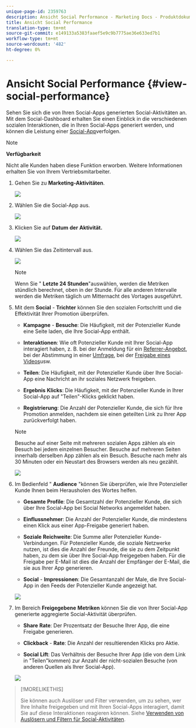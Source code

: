 ```yaml
---
unique-page-id: 2359763
description: Ansicht Social Performance - Marketing Docs - Produktdokumentation
title: Ansicht Social Performance
translation-type: tm+mt
source-git-commit: e149133a5383faaef5e9c9b7775ae36e633ed7b1
workflow-type: tm+mt
source-wordcount: '482'
ht-degree: 0%

---
```



# Ansicht Social Performance {#view-social-performance}

Sehen Sie sich die von Ihren Social-Apps generierten Social-Aktivitäten an. Mit dem Social-Dashboard erhalten Sie einen Einblick in die verschiedenen sozialen Interaktionen, die in Ihren Social-Apps generiert werden, und können die Leistung einer [Social-App](http://docs.marketo.com/display/docs/social)verfolgen.

>[!NOTE]
>
>**Verfügbarkeit**
>
>Nicht alle Kunden haben diese Funktion erworben. Weitere Informationen erhalten Sie von Ihrem Vertriebsmitarbeiter.

1. Gehen Sie zu **Marketing-Aktivitäten**.

   ![](assets/login-marketing-activities.png)

1. Wählen Sie die Social-App aus.

   ![](assets/image2014-9-23-17-3a10-3a13.png)

1. Klicken Sie auf **Datum** **der** **Aktivität.**

   ![](assets/image2014-9-23-17-3a10-3a22.png)

1. Wählen Sie das Zeitintervall aus.

   ![](assets/image2014-9-23-17-3a10-3a35.png)

   >[!NOTE]
   >
   >Wenn Sie &quot; **Letzte 24 Stunden**&quot;auswählen, werden die Metriken stündlich berechnet, oben in der Stunde. Für alle anderen Intervalle werden die Metriken täglich um Mitternacht des Vortages ausgeführt.

1. Mit dem **Social** - **Trichter** können Sie den sozialen Fortschritt und die Effektivität Ihrer Promotion überprüfen.

   * **Kampagne** - **Besuche**: Die Häufigkeit, mit der Potenzieller Kunde eine Seite laden, die Ihre Social-App enthält.

   * **Interaktionen**: Wie oft Potenzieller Kunde mit Ihrer Social-App interagiert haben, z. B. bei der Anmeldung für ein [Referrer-Angebot](../../../../product-docs/demand-generation/social/referral-offers/create-a-referral-offer.md), bei der Abstimmung in einer [Umfrage](../../../../product-docs/demand-generation/social/creating-a-poll/create-a-poll.md), bei der [Freigabe eines Videos](../../../../product-docs/demand-generation/landing-pages/free-form-landing-pages/add-a-video-to-a-free-form-landing-page.md)usw.

   * **Teilen**: Die Häufigkeit, mit der Potenzieller Kunde über Ihre Social-App eine Nachricht an ihr soziales Netzwerk freigeben.
   * **Ergebnis** **Klicks**: Die Häufigkeit, mit der Potenzieller Kunde in Ihrer Social-App auf &quot;Teilen&quot;-Klicks geklickt haben.

   * **Registrierung**: Die Anzahl der Potenzieller Kunde, die sich für Ihre Promotion anmelden, nachdem sie einen geteilten Link zu Ihrer App zurückverfolgt haben.
   >[!NOTE]
   >
   >Besuche auf einer Seite mit mehreren sozialen Apps zählen als ein Besuch bei jedem einzelnen Besucher. Besuche auf mehreren Seiten innerhalb derselben App zählen als ein Besuch. Besuche nach mehr als 30 Minuten oder ein Neustart des Browsers werden als neu gezählt.

   ![](assets/image2014-9-23-17-3a11-3a16.png)

1. Im Bedienfeld &quot; **Audience** &quot;können Sie überprüfen, wie Ihre Potenzieller Kunde Ihnen beim Herausholen des Wortes helfen.

   * **Gesamte** **Profile**: Die Gesamtzahl der Potenzieller Kunde, die sich über Ihre Social-App bei Social Networks angemeldet haben.

   * **Einflussnehmer**: Die Anzahl der Potenzieller Kunde, die mindestens einen Klick aus einer App-Freigabe generiert haben.
   * **Soziale** **Reichweite**: Die Summe aller Potenzieller Kunde-Verbindungen. Für Potenzieller Kunde, die soziale Netzwerke nutzen, ist dies die Anzahl der Freunde, die sie zu dem Zeitpunkt haben, zu dem sie über Ihre Social-App freigegeben haben. Für die Freigabe per E-Mail ist dies die Anzahl der Empfänger der E-Mail, die sie aus Ihrer App generieren.

   * **Social** - **Impressionen**: Die Gesamtanzahl der Male, die Ihre Social-App in den Feeds der Potenzieller Kunde angezeigt hat.

   ![](assets/image2014-9-23-17-3a11-3a26.png)

1. Im Bereich **Freigegebene** **Metriken** können Sie die von Ihrer Social-App generierte aggregierte Social-Aktivität überprüfen.

   * **Share** **Rate**: Der Prozentsatz der Besuche Ihrer App, die eine Freigabe generieren.

   * **Clickback** - **Rate**: Die Anzahl der resultierenden Klicks pro Aktie.

   * **Social** **Lift**: Das Verhältnis der Besuche Ihrer App (die von dem Link in &quot;Teilen&quot;kommen) zur Anzahl der nicht-sozialen Besuche (von anderen Quellen als Ihrer Social-App).

   ![](assets/image2014-9-23-17-3a11-3a35.png)

>[!MORELIKETHIS]
>
>Sie können auch Auslöser und Filter verwenden, um zu sehen, wer Ihre Inhalte freigegeben und mit Ihren Social-Apps interagiert, damit Sie auf diese Interaktionen reagieren können. Siehe [Verwenden von Auslösern und Filtern für Social-Aktivitäten](triggers-and-filters-for-social-activities.md).

